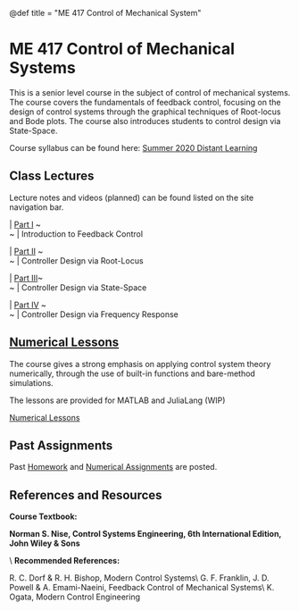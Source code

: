 @def title = "ME 417 Control of Mechanical System"
<!-- @def tags = ["syntax", "code"] -->
<!-- @def hascode = true -->
# ME 417 Control of Mechanical Systems

<!-- \tableofcontents -->

This is a senior level course in the subject of control of mechanical systems. The course covers the fundamentals of feedback control, focusing on the design of control systems through the graphical techniques of Root-locus and Bode plots. The course also introduces students to control design via State-Space.

Course syllabus can be found here: 
[Summer 2020 Distant Learning](assets/syllabus/Syllabus_DL_Summer2020.pdf)
  

## Class Lectures
Lecture notes and videos (planned) can be found listed on the site navigation bar.

| [Part I](part_i/introduction/index.html) ~~~<br>~~~ |  Introduction to Feedback Control

| [Part II](part_ii/introduction/index.html)  ~~~<br>~~~ | Controller Design via Root-Locus

| [Part III](part_iii/introduction/index.html)~~~<br>~~~ | Controller Design via State-Space

| [Part IV](part_iv/introduction/index.html)  ~~~<br>~~~ | Controller Design via Frequency Response

## [Numerical Lessons](numerical_lessons/index.html)
The course gives a strong emphasis on applying control system theory numerically, through the use of built-in functions and bare-method simulations. 

The lessons are provided for MATLAB and JuliaLang (WIP)

[Numerical Lessons](numerical_lessons/index.html)

## Past Assignments
Past [Homework](homeworks/index.html) and [Numerical Assignments](numerical_assignments/index.html) are posted. 

## References and Resources
**Course Textbook:**

**Norman S. Nise, Control Systems Engineering, 6th International Edition, John Wiley & Sons**

\\
**Recommended References:**

R. C. Dorf & R. H. Bishop, Modern Control Systems\\
G. F. Franklin, J. D. Powell & A. Emami-Naeini, Feedback Control of Mechanical Systems\\
K. Ogata, Modern Control Engineering



